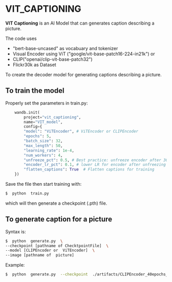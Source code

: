 # VIT_CAPTIONING

**VIT Captioning** is an AI Model that can generates caption describing a picture.

The code uses 
 - "bert-base-uncased" as vocabuary and tokenizer
 -  Visual Encoder using ViT ("google/vit-base-patch16-224-in21k") or 
 - CLIP("openai/clip-vit-base-patch32")
 - Flickr30k as Dataset 
 
To create the decoder model for generating captions describing a picture.

## To train the model

Properly set the parameters in train.py:

```python
    wandb.init(
        project="vit_captioning",
        name="VIT_model",
        config={
        "model": "ViTEncoder", # ViTEncoder or CLIPEncoder
        "epochs": 5,
        "batch_size": 32,
        "max_length": 50,
        "learning_rate": 1e-4,
        "num_workers": 4,
        "unfreeze_pct": 0.5, # Best practice: unfreeze encoder after 30% of epochs
        "encoder_lr_pct": 0.1, # lower LR for encoder after unfreezing
        "flatten_captions": True  # Flatten captions for training
    })

```

Save the file then start training with:
```sh
$  python  train.py
```
which will then generate a checkpoint (.pth) file.
  

## To generate caption for a picture

Syntax is:

```sh
$  python  generate.py  \
--checkpoint [pathname of ChecktpointFile]  \
--model [CLIPEncoder or  ViTEncoder]  \
--image [pathname of  picture]
```

Example:

```sh
$  python  generate.py  --checkpoint  ./artifacts/CLIPEncoder_40epochs_unfreeze12.pth  --model  CLIPEncoder  --image  ./images/girl.png
```